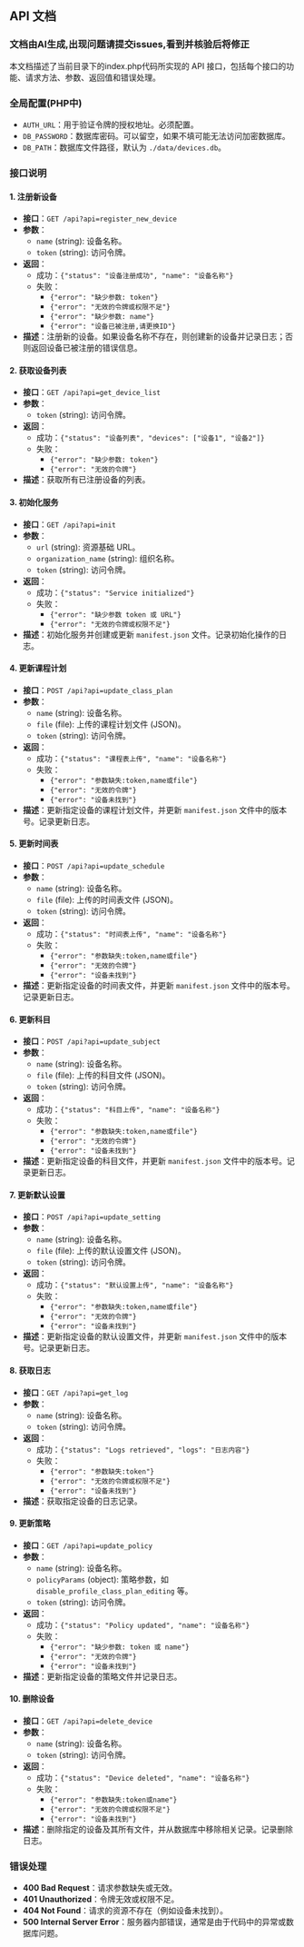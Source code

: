 ## API 文档

### 文档由AI生成,出现问题请提交issues,看到并核验后将修正

本文档描述了当前目录下的index.php代码所实现的 API 接口，包括每个接口的功能、请求方法、参数、返回值和错误处理。

### 全局配置(PHP中)

- `AUTH_URL`：用于验证令牌的授权地址。必须配置。
- `DB_PASSWORD`：数据库密码。可以留空，如果不填可能无法访问加密数据库。
- `DB_PATH`：数据库文件路径，默认为 `./data/devices.db`。

### 接口说明

#### 1. 注册新设备

- **接口**：`GET /api?api=register_new_device`
- **参数**：
  - `name` (string): 设备名称。
  - `token` (string): 访问令牌。
- **返回**：
  - 成功：`{"status": "设备注册成功", "name": "设备名称"}`
  - 失败：
    - `{"error": "缺少参数: token"}`
    - `{"error": "无效的令牌或权限不足"}`
    - `{"error": "缺少参数: name"}`
    - `{"error": "设备已被注册,请更换ID"}`
- **描述**：注册新的设备。如果设备名称不存在，则创建新的设备并记录日志；否则返回设备已被注册的错误信息。

#### 2. 获取设备列表

- **接口**：`GET /api?api=get_device_list`
- **参数**：
  - `token` (string): 访问令牌。
- **返回**：
  - 成功：`{"status": "设备列表", "devices": ["设备1", "设备2"]}`
  - 失败：
    - `{"error": "缺少参数: token"}`
    - `{"error": "无效的令牌"}`
- **描述**：获取所有已注册设备的列表。

#### 3. 初始化服务

- **接口**：`GET /api?api=init`
- **参数**：
  - `url` (string): 资源基础 URL。
  - `organization_name` (string): 组织名称。
  - `token` (string): 访问令牌。
- **返回**：
  - 成功：`{"status": "Service initialized"}`
  - 失败：
    - `{"error": "缺少参数 token 或 URL"}`
    - `{"error": "无效的令牌或权限不足"}`
- **描述**：初始化服务并创建或更新 `manifest.json` 文件。记录初始化操作的日志。

#### 4. 更新课程计划

- **接口**：`POST /api?api=update_class_plan`
- **参数**：
  - `name` (string): 设备名称。
  - `file` (file): 上传的课程计划文件 (JSON)。
  - `token` (string): 访问令牌。
- **返回**：
  - 成功：`{"status": "课程表上传", "name": "设备名称"}`
  - 失败：
    - `{"error": "参数缺失:token,name或file"}`
    - `{"error": "无效的令牌"}`
    - `{"error": "设备未找到"}`
- **描述**：更新指定设备的课程计划文件，并更新 `manifest.json` 文件中的版本号。记录更新日志。

#### 5. 更新时间表

- **接口**：`POST /api?api=update_schedule`
- **参数**：
  - `name` (string): 设备名称。
  - `file` (file): 上传的时间表文件 (JSON)。
  - `token` (string): 访问令牌。
- **返回**：
  - 成功：`{"status": "时间表上传", "name": "设备名称"}`
  - 失败：
    - `{"error": "参数缺失:token,name或file"}`
    - `{"error": "无效的令牌"}`
    - `{"error": "设备未找到"}`
- **描述**：更新指定设备的时间表文件，并更新 `manifest.json` 文件中的版本号。记录更新日志。

#### 6. 更新科目

- **接口**：`POST /api?api=update_subject`
- **参数**：
  - `name` (string): 设备名称。
  - `file` (file): 上传的科目文件 (JSON)。
  - `token` (string): 访问令牌。
- **返回**：
  - 成功：`{"status": "科目上传", "name": "设备名称"}`
  - 失败：
    - `{"error": "参数缺失:token,name或file"}`
    - `{"error": "无效的令牌"}`
    - `{"error": "设备未找到"}`
- **描述**：更新指定设备的科目文件，并更新 `manifest.json` 文件中的版本号。记录更新日志。

#### 7. 更新默认设置

- **接口**：`POST /api?api=update_setting`
- **参数**：
  - `name` (string): 设备名称。
  - `file` (file): 上传的默认设置文件 (JSON)。
  - `token` (string): 访问令牌。
- **返回**：
  - 成功：`{"status": "默认设置上传", "name": "设备名称"}`
  - 失败：
    - `{"error": "参数缺失:token,name或file"}`
    - `{"error": "无效的令牌"}`
    - `{"error": "设备未找到"}`
- **描述**：更新指定设备的默认设置文件，并更新 `manifest.json` 文件中的版本号。记录更新日志。

#### 8. 获取日志

- **接口**：`GET /api?api=get_log`
- **参数**：
  - `name` (string): 设备名称。
  - `token` (string): 访问令牌。
- **返回**：
  - 成功：`{"status": "Logs retrieved", "logs": "日志内容"}`
  - 失败：
    - `{"error": "参数缺失:token"}`
    - `{"error": "无效的令牌或权限不足"}`
    - `{"error": "设备未找到"}`
- **描述**：获取指定设备的日志记录。

#### 9. 更新策略

- **接口**：`GET /api?api=update_policy`
- **参数**：
  - `name` (string): 设备名称。
  - `policyParams` (object): 策略参数，如 `disable_profile_class_plan_editing` 等。
  - `token` (string): 访问令牌。
- **返回**：
  - 成功：`{"status": "Policy updated", "name": "设备名称"}`
  - 失败：
    - `{"error": "缺少参数: token 或 name"}`
    - `{"error": "无效的令牌"}`
    - `{"error": "设备未找到"}`
- **描述**：更新指定设备的策略文件并记录日志。

#### 10. 删除设备

- **接口**：`GET /api?api=delete_device`
- **参数**：
  - `name` (string): 设备名称。
  - `token` (string): 访问令牌。
- **返回**：
  - 成功：`{"status": "Device deleted", "name": "设备名称"}`
  - 失败：
    - `{"error": "参数缺失:token或name"}`
    - `{"error": "无效的令牌或权限不足"}`
    - `{"error": "设备未找到"}`
- **描述**：删除指定的设备及其所有文件，并从数据库中移除相关记录。记录删除日志。

### 错误处理

- **400 Bad Request**：请求参数缺失或无效。
- **401 Unauthorized**：令牌无效或权限不足。
- **404 Not Found**：请求的资源不存在（例如设备未找到）。
- **500 Internal Server Error**：服务器内部错误，通常是由于代码中的异常或数据库问题。

